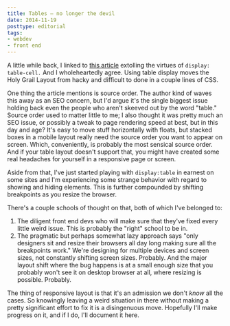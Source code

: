```yaml
---
title: Tables — no longer the devil
date: 2014-11-19
posttype: editorial
tags:
- webdev
- front end
---
```




A little while back, I linked to [this article](http://colintoh.com/blog/display-table-anti-hero) extolling the virtues of `display: table-cell.` And I wholeheartedly agree. Using table display moves the Holy Grail Layout from hacky and difficult to done in a couple lines of CSS.

One thing the article mentions is source order. The author kind of waves this away as an SEO concern, but I'd argue it's the single biggest issue holding back even the people who aren't skeeved out by the word "table." Source order used to matter little to me; I also thought it was pretty much an SEO issue, or possibly a tweak to page rendering speed at best, but in this day and age? It's easy to move stuff horizontally with floats, but stacked boxes in a mobile layout really need the source order you want to appear on screen. Which, conveniently, is probably the most sensical source order. And if your table layout doesn't support that, you might have created some real headaches for yourself in a responsive page or screen.

Aside from that, I've just started playing with `display:table` in earnest on some sites and I'm experiencing some strange behavior with regard to showing and hiding elements. This is further compounded by shifting breakpoints as you resize the browser.

There's a couple schools of thought on that, both of which I've belonged to:

1. The diligent front end devs who will make sure that they've fixed every little weird issue. This is probably the "right" school to be in.
2. The pragmatic but perhaps somewhat lazy approach says "only designers sit and resize their browsers all day long making sure all the breakpoints work." We're designing for multiple devices and screen sizes, not constantly shifting screen sizes. Probably. And the major layout shift where the bug happens is at a small enough size that you probably won't see it on desktop browser at all, where resizing is possible. Probably.

The thing of responsive layout is that it's an admission we don't *know* all the cases. So knowingly leaving a weird situation in there without making a pretty significant effort to fix it is a disingenuous move. Hopefully I'll make progress on it, and if I do, I'll document it here.

